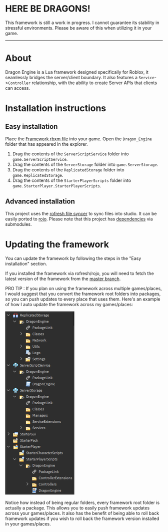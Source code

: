 # HERE BE DRAGONS!
This framework is still a work in progress. I cannot guarantee its stability in stressful environments. Please be aware of this when utilizing it in your game.

<hr></hr>

# About
Dragon Engine is a Lua framework designed specifically for Roblox, it seamlessly bridges the server/client boundary.
It also features a `Service`->`Controller` relationship, with the ability to create Server APIs that clients can access.

# Installation instructions

## Easy installation
Place the [Framework rbxm file](DragonEngine.rbxm) into your game. Open the `Dragon_Engine` folder that has appeared in the explorer.

1. Drag the contents of the `ServerScriptService` folder into `game.ServerScriptService`.
2. Drag the contents of the `ServerStorage` folder into `game.ServerStorage`.
3. Drag the contents of the `ReplicatedStorage` folder into `game.ReplicatedStorage`.
4. Drag the contents of the `StarterPlayerScripts` folder into `game.StarterPlayer.StarterPlayerScripts`.

## Advanced installation
This project uses the [rofresh file syncer](https://github.com/osyrisrblx/rofresh) to sync files into studio. It can be easily ported to [rojo](https://github.com/LPGhatguy/rojo).
Please note that this project has [dependencies](Submodules/) via submodules.

# Updating the framework
You can update the framework by following the steps in the "Easy installation" section.

If you installed the framework via rofresh/rojo, you will need to fetch the latest version of the framework from the [master branch](https://github.com/Reshiram110/Dragon-Engine).

PRO TIP : If you plan on using the framework across multiple games/places, I would suggest that you convert the framework root folders into packages, so you can push updates to every place that uses them.
Here's an example of how I auto update the framework across my games/places:

![](Docs/Img/PackageUpdating.PNG)

Notice how instead of being regular folders, every framework root folder is actually a package. This allows you to easily push framework updates across your games/places. It also has the benefit of being able to roll back framework updates if you wish to roll back the framework version installed in your games/places.
